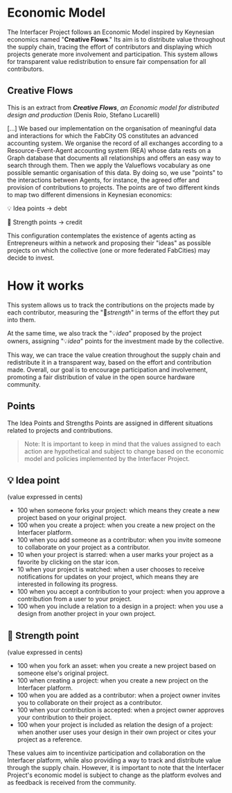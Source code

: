 # Economic Model
The Interfacer Project follows an Economic Model inspired by Keynesian economics named "**Creative Flows**." Its aim is to distribute value throughout the supply chain, tracing the effort of contributors and displaying which projects generate more involvement and participation. This system allows for transparent value redistribution to ensure fair compensation for all contributors.

## Creative Flows
This is an extract from **_Creative Flows_**, _an Economic model for distributed design and production_ (Denis Roio, Stefano Lucarelli)

[...] We based our implementation on the organisation of meaningful data and interactions for which the FabCity OS constitutes an advanced accounting system. We organise the record of all exchanges according to a Resource-Event-Agent accounting system (REA) whose data rests on a Graph database that documents all relationships and offers an easy way to search through them. Then we apply the Valueflows vocabulary as one possible semantic organisation of this data. By doing so, we use "points" to the interactions between Agents, for instance, the agreed offer and provision of contributions to projects. The points are of two different kinds to map two different dimensions in Keynesian economics: 

💡 Idea points -> debt 

💪 Strength points -> credit 

This configuration contemplates the existence of agents acting as Entrepreneurs within a network and proposing their "ideas" as possible projects on which the collective (one or more federated FabCities) may decide to invest. 

# How it works
This system allows us to track the contributions on the projects made by each contributor, measuring the "💪_strength_" in terms of the effort they put into them. 

At the same time, we also track the "💡_idea_" proposed by the project owners, assigning "💡_idea_" points for the investment made by the collective. 

This way, we can trace the value creation throughout the supply chain and redistribute it in a transparent way, based on the effort and contribution made. Overall, our goal is to encourage participation and involvement, promoting a fair distribution of value in the open source hardware community.

## Points

The Idea Points and Strengths Points are assigned in different situations related to projects and contributions.

> Note: It is important to keep in mind that the values assigned to each action are hypothetical and subject to change based on the economic model and policies implemented by the Interfacer Project.

## 💡 Idea point
(value expressed in cents)

- 100 when someone forks your project: which means they create a new project based on your original project.
- 100 when you create a project: when you create a new project on the Interfacer platform.
- 100 when you add someone as a contributor: when you invite someone to collaborate on your project as a contributor.
- 10 when your project is starred: when a user marks your project as a favorite by clicking on the star icon.
- 10 when your project is watched: when a user chooses to receive notifications for updates on your project, which means they are interested in following its progress.
- 100 when you accept a contribution to your project: when you approve a contribution from a user to your project.
- 100 when you include a relation to a design in a project: when you use a design from another project in your own project.

## 💪 Strength point
(value expressed in cents)

- 100 when you fork an asset: when you create a new project based on someone else's original project.
- 100 when creating a project: when you create a new project on the Interfacer platform.
- 100 when you are added as a contributor: when a project owner invites you to collaborate on their project as a contributor.
- 100 when your contribution is accepted: when a project owner approves your contribution to their project.
- 100 when your project is included as relation the design of a project: when another user uses your design in their own project or cites your project as a reference.

These values aim to incentivize participation and collaboration on the Interfacer platform, while also providing a way to track and distribute value through the supply chain. However, it is important to note that the Interfacer Project's economic model is subject to change as the platform evolves and as feedback is received from the community.




